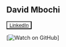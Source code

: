 ## David Mbochi

<span>
  <button style="background-color: white;">
    <a href="https://www.linkedin.com/in/david-mbochi-1a1b92185/">LinkedIn</a>
  </button>


</span>

[![Watch on GitHub](https://img.shields.io/github/watchers/jonsn0w/hyde.svg?style=social)]
</hr>

